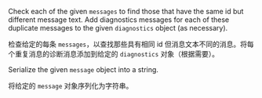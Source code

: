 Check each of the given `messages` to find those that have the same id but different message
text. Add diagnostics messages for each of these duplicate messages to the given `diagnostics`
object \(as necessary\).

检查给定的每条 `messages`，以查找那些具有相同 id
但消息文本不同的消息。将每个重复消息的诊断消息添加到给定的 `diagnostics` 对象（根据需要）。

Serialize the given `message` object into a string.

将给定的 `message` 对象序列化为字符串。